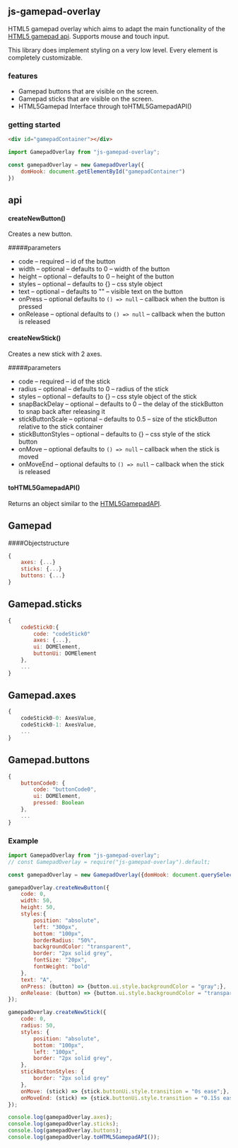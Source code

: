 ## js-gamepad-overlay

HTML5 gamepad overlay which aims to adapt the main functionality of the [HTML5 gamepad api](https://www.w3.org/TR/gamepad/).
Supports mouse and touch input. 

This library does implement styling on a very low level. Every element is completely customizable.

### features

* Gamepad buttons that are visible on the screen.
* Gamepad sticks that are visible on the screen.
* HTML5Gamepad Interface through toHTML5GamepadAPI()

### getting started
```html
<div id="gamepadContainer"></div>
```

```javascript
import GamepadOverlay from "js-gamepad-overlay";

const gamepadOverlay = new GamepadOverlay({
    domHook: document.getElementById("gamepadContainer")
})
```

## api

#### createNewButton()
Creates a new button.

#####parameters
* code – required – id of the button
* width – optional – defaults to 0 – width of the button
* height – optional – defaults to 0 – height of the button
* styles – optional – defaults to {} – css style object
* text – optional – defaults to "" – visible text on the button
* onPress – optional defaults to ```() => null``` – callback when the button is pressed
* onRelease – optional defaults to ```() => null``` – callback when the button is released

#### createNewStick()
Creates a new stick with 2 axes.

#####parameters
* code – required – id of the stick
* radius – optional – defaults to 0 – radius of the stick
* styles – optional – defaults to {} – css style object of the stick
* snapBackDelay – optional – defaults to 0 – the delay of the stickButton to snap back after releasing it
* stickButtonScale – optional – defaults to 0.5 – size of the stickButton relative to the stick container
* stickButtonStyles – optional – defaults to {} – css style of the stick button
* onMove – optional defaults to ```() => null``` – callback when the stick is moved
* onMoveEnd – optional defaults to ```() => null``` – callback when the stick is released

#### toHTML5GamepadAPI()
Returns an object similar to the [HTML5GamepadAPI](https://developer.mozilla.org/en-US/docs/Web/API/Gamepad).

## Gamepad

####Objectstructure

```javascript
{
    axes: {...}
    sticks: {...}
    buttons: {...}
}
```

## Gamepad.sticks

```javascript
{
    codeStick0:{
        code: "codeStick0"
        axes: {...},
        ui: DOMElement,
        buttonUi: DOMElement
    },
    ...
}
```
## Gamepad.axes

```javascript
{
    codeStick0-0: AxesValue,
    codeStick0-1: AxesValue,
    ...
}
```

## Gamepad.buttons
```javascript
{
    buttonCode0: {
        code: "buttonCode0",
        ui: DOMElement,
        pressed: Boolean
    },
    ...
}
```

### Example

```javascript
import GamepadOverlay from "js-gamepad-overlay";
// const GamepadOverlay = require("js-gamepad-overlay").default;

const gamepadOverlay = new GamepadOverlay({domHook: document.querySelector("body")});

gamepadOverlay.createNewButton({
    code: 0,
    width: 50,
    height: 50,
    styles:{
        position: "absolute",
        left: "300px",
        bottom: "100px",
        borderRadius: "50%",
        backgroundColor: "transparent",
        border: "2px solid grey",
        fontSize: "20px",
        fontWeight: "bold"
    },
    text: "A",
    onPress: (button) => {button.ui.style.backgroundColor = "gray";},
    onRelease: (button) => {button.ui.style.backgroundColor = "transparent";}
});

gamepadOverlay.createNewStick({
    code: 0,
    radius: 50,
    styles: {
        position: "absolute",
        bottom: "100px",
        left: "100px",
        border: "2px solid grey",
    },
    stickButtonStyles: {
        border: "2px solid grey"
    },
    onMove: (stick) => {stick.buttonUi.style.transition = "0s ease";},
    onMoveEnd: (stick) => {stick.buttonUi.style.transition = "0.15s ease";}
});

console.log(gamepadOverlay.axes);
console.log(gamepadOverlay.sticks);
console.log(gamepadOverlay.buttons);
console.log(gamepadOverlay.toHTML5GamepadAPI());

```